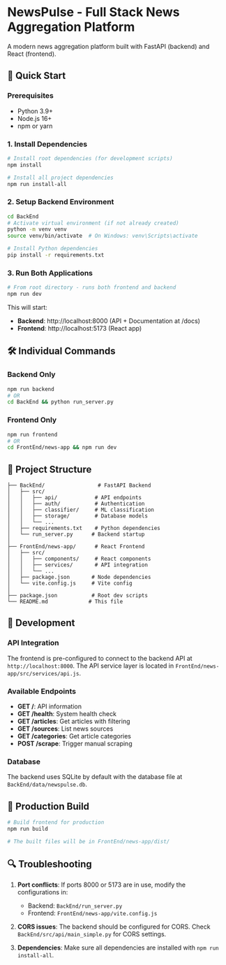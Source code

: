 # NewsPulse - Full Stack News Aggregation Platform

A modern news aggregation platform built with FastAPI (backend) and React (frontend).

## 🚀 Quick Start

### Prerequisites
- Python 3.9+
- Node.js 16+
- npm or yarn

### 1. Install Dependencies
```bash
# Install root dependencies (for development scripts)
npm install

# Install all project dependencies
npm run install-all
```

### 2. Setup Backend Environment
```bash
cd BackEnd
# Activate virtual environment (if not already created)
python -m venv venv
source venv/bin/activate  # On Windows: venv\Scripts\activate

# Install Python dependencies
pip install -r requirements.txt
```

### 3. Run Both Applications
```bash
# From root directory - runs both frontend and backend
npm run dev
```

This will start:
- **Backend**: http://localhost:8000 (API + Documentation at /docs)
- **Frontend**: http://localhost:5173 (React app)

## 🛠️ Individual Commands

### Backend Only
```bash
npm run backend
# OR
cd BackEnd && python run_server.py
```

### Frontend Only
```bash
npm run frontend
# OR
cd FrontEnd/news-app && npm run dev
```

## 📁 Project Structure

```
├── BackEnd/                 # FastAPI Backend
│   ├── src/
│   │   ├── api/            # API endpoints
│   │   ├── auth/           # Authentication
│   │   ├── classifier/     # ML classification
│   │   ├── storage/        # Database models
│   │   └── ...
│   ├── requirements.txt    # Python dependencies
│   └── run_server.py      # Backend startup
│
├── FrontEnd/news-app/      # React Frontend
│   ├── src/
│   │   ├── components/     # React components
│   │   ├── services/       # API integration
│   │   └── ...
│   ├── package.json       # Node dependencies
│   └── vite.config.js     # Vite config
│
├── package.json           # Root dev scripts
└── README.md             # This file
```

## 🔧 Development

### API Integration
The frontend is pre-configured to connect to the backend API at `http://localhost:8000`. The API service layer is located in `FrontEnd/news-app/src/services/api.js`.

### Available Endpoints
- **GET /**: API information
- **GET /health**: System health check
- **GET /articles**: Get articles with filtering
- **GET /sources**: List news sources
- **GET /categories**: Get article categories
- **POST /scrape**: Trigger manual scraping

### Database
The backend uses SQLite by default with the database file at `BackEnd/data/newspulse.db`.

## 🚀 Production Build

```bash
# Build frontend for production
npm run build

# The built files will be in FrontEnd/news-app/dist/
```

## 🔍 Troubleshooting

1. **Port conflicts**: If ports 8000 or 5173 are in use, modify the configurations in:
   - Backend: `BackEnd/run_server.py`
   - Frontend: `FrontEnd/news-app/vite.config.js`

2. **CORS issues**: The backend should be configured for CORS. Check `BackEnd/src/api/main_simple.py` for CORS settings.

3. **Dependencies**: Make sure all dependencies are installed with `npm run install-all`.